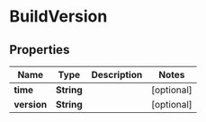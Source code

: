 
# BuildVersion

## Properties
Name | Type | Description | Notes
------------ | ------------- | ------------- | -------------
**time** | **String** |  |  [optional]
**version** | **String** |  |  [optional]



